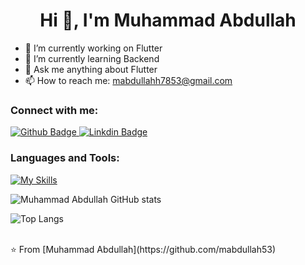  <h1 align="center">Hi 👋, I'm Muhammad Abdullah</h1>

- 🔭 I’m currently working on Flutter
- 🌱 I’m currently learning Backend
- 💬 Ask me anything about Flutter 
- 📫 How to reach me: mabdullahh7853@gmail.com

  
### Connect with me:
<div id="badges">
  <a href="https://github.com/mabdullah53">
    <img src="https://img.shields.io/badge/Github-white?style=for-the-badge&logo=Github&logoColor=black" alt="Github Badge"/>
  </a>
   <a href="https://www.linkedin.com/in/m-abdullah-cs?utm_source=share&utm_campaign=share_via&utm_content=profile&utm_medium=android_app">
    <img src="https://img.shields.io/badge/LinkedIn-0077B5?style=for-the-badge&logo=linkedin&logoColor=white" alt="Linkdin Badge"/>
  </a>
</div>

### Languages and Tools:
[![My Skills](https://skillicons.dev/icons?i=flutter,dart,firebase,github,postman)](https://skillicons.dev)

![Muhammad Abdullah GitHub stats](https://github-readme-stats.vercel.app/api?username=mabdullah53&show_icons=true&theme=dark)

![Top Langs](https://github-readme-stats.vercel.app/api/top-langs/?username=mabdullah53&theme=dark)


<br>
⭐️ From [Muhammad Abdullah](https://github.com/mabdullah53)
